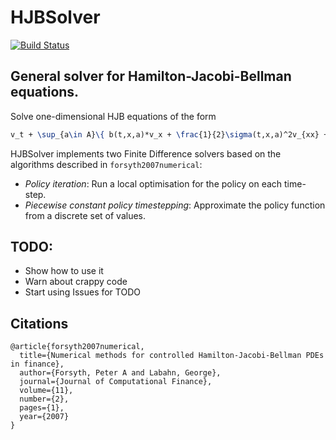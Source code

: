# HJBSolver

[![Build Status](https://travis-ci.org/anriseth/HJBSolver.jl.svg?branch=master)](https://travis-ci.org/anriseth/HJBSolver.jl)

## General solver for Hamilton-Jacobi-Bellman equations.
Solve one-dimensional HJB equations of the form
``` tex
v_t + \sup_{a\in A}\{ b(t,x,a)*v_x + \frac{1}{2}\sigma(t,x,a)^2v_{xx} + f(t,x,a)\}= 0
```

HJBSolver implements two Finite Difference solvers based on the algorithms described
in `forsyth2007numerical`:
- *Policy iteration*: Run a local optimisation for the policy on each time-step.
- *Piecewise constant policy timestepping*: Approximate the policy function from
  a discrete set of values.


## TODO:
- Show how to use it
- Warn about crappy code
- Start using Issues for TODO


## Citations
```
@article{forsyth2007numerical,
  title={Numerical methods for controlled Hamilton-Jacobi-Bellman PDEs in finance},
  author={Forsyth, Peter A and Labahn, George},
  journal={Journal of Computational Finance},
  volume={11},
  number={2},
  pages={1},
  year={2007}
}
```
